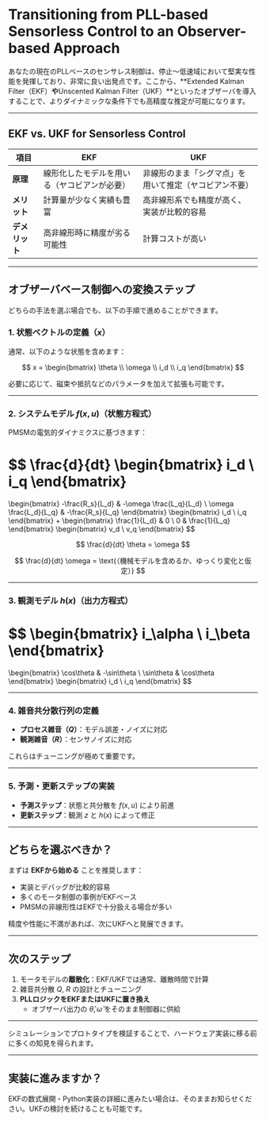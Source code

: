 # Transitioning from PLL-based Sensorless Control to an Observer-based Approach

あなたの現在のPLLベースのセンサレス制御は、停止〜低速域において堅実な性能を発揮しており、非常に良い出発点です。ここから、**Extended Kalman Filter（EKF）**や**Unscented Kalman Filter（UKF）**といったオブザーバを導入することで、よりダイナミックな条件下でも高精度な推定が可能になります。

---

## EKF vs. UKF for Sensorless Control

| 項目 | EKF | UKF |
|------|-----|-----|
| **原理** | 線形化したモデルを用いる（ヤコビアンが必要） | 非線形のまま「シグマ点」を用いて推定（ヤコビアン不要） |
| **メリット** | 計算量が少なく実績も豊富 | 高非線形系でも精度が高く、実装が比較的容易 |
| **デメリット** | 高非線形時に精度が劣る可能性 | 計算コストが高い |

---

## オブザーバベース制御への変換ステップ

どちらの手法を選ぶ場合でも、以下の手順で進めることができます。

### 1. 状態ベクトルの定義（$x$）

通常、以下のような状態を含めます：

$$
x = \begin{bmatrix}
\theta \\
\omega \\
i_d \\
i_q
\end{bmatrix}
$$

必要に応じて、磁束や抵抗などのパラメータを加えて拡張も可能です。

---

### 2. システムモデル $f(x, u)$（状態方程式）

PMSMの電気的ダイナミクスに基づきます：

$$
\frac{d}{dt}
\begin{bmatrix}
i_d \\
i_q
\end{bmatrix}
=
\begin{bmatrix}
-\frac{R_s}{L_d} & -\omega \frac{L_q}{L_d} \\
\omega \frac{L_d}{L_q} & -\frac{R_s}{L_q}
\end{bmatrix}
\begin{bmatrix}
i_d \\
i_q
\end{bmatrix}
+
\begin{bmatrix}
\frac{1}{L_d} & 0 \\
0 & \frac{1}{L_q}
\end{bmatrix}
\begin{bmatrix}
v_d \\
v_q
\end{bmatrix}
$$

$$
\frac{d}{dt} \theta = \omega
$$

$$
\frac{d}{dt} \omega = \text{（機械モデルを含めるか、ゆっくり変化と仮定）}
$$

---

### 3. 観測モデル $h(x)$（出力方程式）

$$
\begin{bmatrix}
i_\alpha \\
i_\beta
\end{bmatrix}
=
\begin{bmatrix}
\cos\theta & -\sin\theta \\
\sin\theta & \cos\theta
\end{bmatrix}
\begin{bmatrix}
i_d \\
i_q
\end{bmatrix}
$$

---

### 4. 雑音共分散行列の定義

- **プロセス雑音（$Q$）**：モデル誤差・ノイズに対応
- **観測雑音（$R$）**：センサノイズに対応

これらはチューニングが極めて重要です。

---

### 5. 予測・更新ステップの実装

- **予測ステップ**：状態と共分散を $f(x, u)$ により前進
- **更新ステップ**：観測 $z$ と $h(x)$ によって修正

---

## どちらを選ぶべきか？

まずは **EKFから始める** ことを推奨します：

- 実装とデバッグが比較的容易
- 多くのモータ制御の事例がEKFベース
- PMSMの非線形性はEKFで十分扱える場合が多い

精度や性能に不満があれば、次にUKFへと発展できます。

---

## 次のステップ

1. モータモデルの**離散化**：EKF/UKFでは通常、離散時間で計算
2. 雑音共分散 $Q$, $R$ の設計とチューニング
3. **PLLロジックをEKFまたはUKFに置き換え**
   - オブザーバ出力の $\hat{\theta}, \hat{\omega}$ をそのまま制御器に供給

---

シミュレーションでプロトタイプを検証することで、ハードウェア実装に移る前に多くの知見を得られます。

---

## 実装に進みますか？

EKFの数式展開・Python実装の詳細に進みたい場合は、そのままお知らせください。UKFの検討を続けることも可能です。
